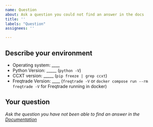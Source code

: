 ```yaml
---
name: Question
about: Ask a question you could not find an answer in the docs
title: ''
labels: "Question"
assignees: ''

---
```

<!-- 
Have you searched for similar issues before posting it?
Did you have a VERY good look at the [documentation](https://www.freqtrade.io/en/latest/) and are sure that the question is not explained there

Please do not use the question template to report bugs or to request new features.
-->

## Describe your environment

  * Operating system: ____
  * Python Version: _____ (`python -V`)
  * CCXT version: _____ (`pip freeze | grep ccxt`)
  * Freqtrade Version: ____ (`freqtrade -V` or `docker compose run --rm freqtrade -V` for Freqtrade running in docker)
  
## Your question

*Ask the question you have not been able to find an answer in the [Documentation](https://www.freqtrade.io/en/latest/)*
